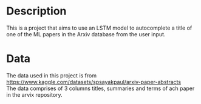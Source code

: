 # Description
This is a project that aims to use an LSTM model to autocomplete a title of one of the ML papers in the Arxiv database from the user input.<br>

# Data
The data used in this project is from https://www.kaggle.com/datasets/spsayakpaul/arxiv-paper-abstracts<br>
The data comprises of 3 columns titles, summaries and terms of ach paper in the arvix repository.
